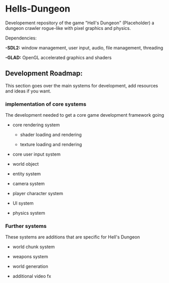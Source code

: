 # Hells-Dungeon


Developement repository of the game "Hell's Dungeon" (Placeholder) a dungeon crawler rogue-like with pixel graphics and physics.

Dependencies:

**-SDL2:** window management, user input, audio, file management, threading

**-GLAD:** OpenGL accelerated graphics and shaders




## Development Roadmap:

This section goes over the main systems for development, add resources and ideas if you want.

### implementation of core systems
The development needed to get a core game development framework going

- core rendering system
  - shader loading and rendering
  
  - texture loading and rendering

- core user input system
  
- world object

- entity system

- camera system

- player character system

- UI system

- physics system

### Further systems
These systems are additions that are specific for Hell's Dungeon 

- world chunk system

- weapons system

- world generation

- additional video fx

